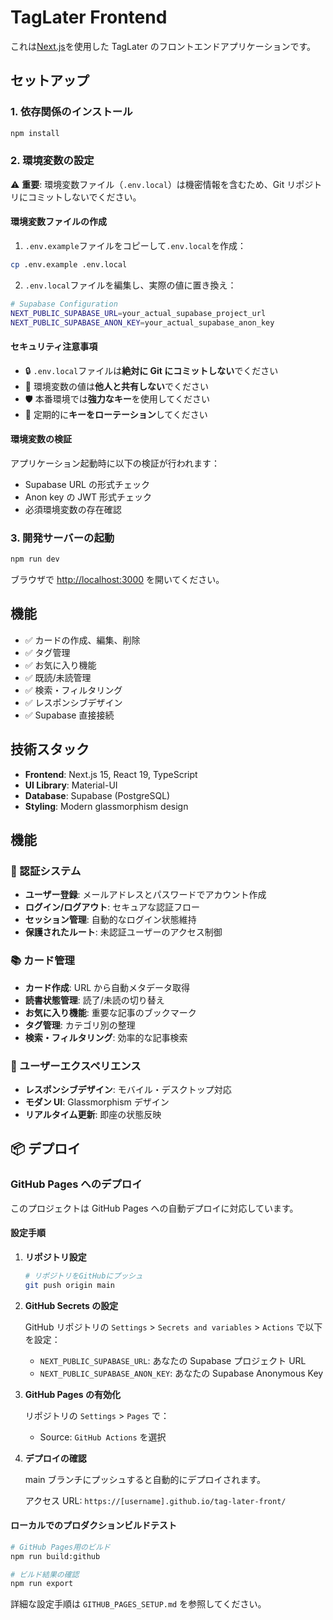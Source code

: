 # TagLater Frontend

これは[Next.js](https://nextjs.org)を使用した TagLater のフロントエンドアプリケーションです。

## セットアップ

### 1. 依存関係のインストール

```bash
npm install
```

### 2. 環境変数の設定

⚠️ **重要**: 環境変数ファイル（`.env.local`）は機密情報を含むため、Git リポジトリにコミットしないでください。

#### 環境変数ファイルの作成

1. `.env.example`ファイルをコピーして`.env.local`を作成：

```bash
cp .env.example .env.local
```

2. `.env.local`ファイルを編集し、実際の値に置き換え：

```bash
# Supabase Configuration
NEXT_PUBLIC_SUPABASE_URL=your_actual_supabase_project_url
NEXT_PUBLIC_SUPABASE_ANON_KEY=your_actual_supabase_anon_key
```

#### セキュリティ注意事項

- 🔒 `.env.local`ファイルは**絶対に Git にコミットしない**でください
- 🔑 環境変数の値は**他人と共有しない**でください
- 🛡️ 本番環境では**強力なキー**を使用してください
- 🔄 定期的に**キーをローテーション**してください

#### 環境変数の検証

アプリケーション起動時に以下の検証が行われます：

- Supabase URL の形式チェック
- Anon key の JWT 形式チェック
- 必須環境変数の存在確認

### 3. 開発サーバーの起動

```bash
npm run dev
```

ブラウザで [http://localhost:3000](http://localhost:3000) を開いてください。

## 機能

- ✅ カードの作成、編集、削除
- ✅ タグ管理
- ✅ お気に入り機能
- ✅ 既読/未読管理
- ✅ 検索・フィルタリング
- ✅ レスポンシブデザイン
- ✅ Supabase 直接接続

## 技術スタック

- **Frontend**: Next.js 15, React 19, TypeScript
- **UI Library**: Material-UI
- **Database**: Supabase (PostgreSQL)
- **Styling**: Modern glassmorphism design

## 機能

### 🔐 認証システム

- **ユーザー登録**: メールアドレスとパスワードでアカウント作成
- **ログイン/ログアウト**: セキュアな認証フロー
- **セッション管理**: 自動的なログイン状態維持
- **保護されたルート**: 未認証ユーザーのアクセス制御

### 📚 カード管理

- **カード作成**: URL から自動メタデータ取得
- **読書状態管理**: 読了/未読の切り替え
- **お気に入り機能**: 重要な記事のブックマーク
- **タグ管理**: カテゴリ別の整理
- **検索・フィルタリング**: 効率的な記事検索

### 🎨 ユーザーエクスペリエンス

- **レスポンシブデザイン**: モバイル・デスクトップ対応
- **モダン UI**: Glassmorphism デザイン
- **リアルタイム更新**: 即座の状態反映

## 📦 デプロイ

### GitHub Pages へのデプロイ

このプロジェクトは GitHub Pages への自動デプロイに対応しています。

#### 設定手順

1. **リポジトリ設定**

   ```bash
   # リポジトリをGitHubにプッシュ
   git push origin main
   ```

2. **GitHub Secrets の設定**

   GitHub リポジトリの `Settings` > `Secrets and variables` > `Actions` で以下を設定：

   - `NEXT_PUBLIC_SUPABASE_URL`: あなたの Supabase プロジェクト URL
   - `NEXT_PUBLIC_SUPABASE_ANON_KEY`: あなたの Supabase Anonymous Key

3. **GitHub Pages の有効化**

   リポジトリの `Settings` > `Pages` で：

   - Source: `GitHub Actions` を選択

4. **デプロイの確認**

   main ブランチにプッシュすると自動的にデプロイされます。

   アクセス URL: `https://[username].github.io/tag-later-front/`

#### ローカルでのプロダクションビルドテスト

```bash
# GitHub Pages用のビルド
npm run build:github

# ビルド結果の確認
npm run export
```

詳細な設定手順は `GITHUB_PAGES_SETUP.md` を参照してください。
